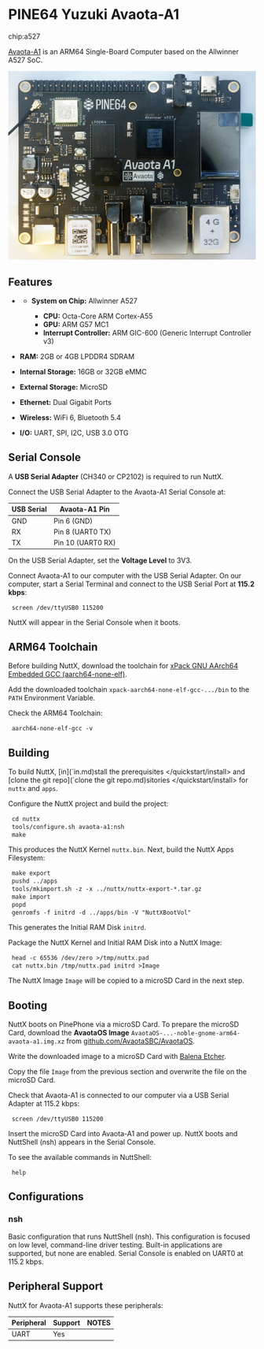 # PINE64 Yuzuki Avaota-A1

<div class="tags">

chip:a527

</div>

[Avaota-A1](https://pine64.com/product/yuzuki-avaota-a1-single-board-computer-2gb-16gb/)
is an ARM64 Single-Board Computer based on the Allwinner A527 SoC.

![](avaota-a1.jpg)

## Features

  -   - **System on Chip:** Allwinner A527
        
          - **CPU:** Octa-Core ARM Cortex-A55
          - **GPU:** ARM G57 MC1
          - **Interrupt Controller:** ARM GIC-600 (Generic Interrupt
            Controller v3)

  - **RAM:** 2GB or 4GB LPDDR4 SDRAM

  - **Internal Storage:** 16GB or 32GB eMMC

  - **External Storage:** MicroSD

  - **Ethernet:** Dual Gigabit Ports

  - **Wireless:** WiFi 6, Bluetooth 5.4

  - **I/O:** UART, SPI, I2C, USB 3.0 OTG

## Serial Console

A **USB Serial Adapter** (CH340 or CP2102) is required to run NuttX.

Connect the USB Serial Adapter to the Avaota-A1 Serial Console at:

| USB Serial | Avaota-A1 Pin     |
| ---------- | ----------------- |
| GND        | Pin 6 (GND)       |
| RX         | Pin 8 (UART0 TX)  |
| TX         | Pin 10 (UART0 RX) |

On the USB Serial Adapter, set the **Voltage Level** to 3V3.

Connect Avaota-A1 to our computer with the USB Serial Adapter. On our
computer, start a Serial Terminal and connect to the USB Serial Port at
**115.2 kbps**:

``` console
 screen /dev/ttyUSB0 115200
```

NuttX will appear in the Serial Console when it boots.

## ARM64 Toolchain

Before building NuttX, download the toolchain for [xPack GNU AArch64
Embedded GCC
(aarch64-none-elf)](https://github.com/xpack-dev-tools/aarch64-none-elf-gcc-xpack/releases).

Add the downloaded toolchain `xpack-aarch64-none-elf-gcc-.../bin` to the
`PATH` Environment Variable.

Check the ARM64 Toolchain:

``` console
 aarch64-none-elf-gcc -v
```

## Building

To build NuttX, \[<span class="title-ref">in\](\`in.md)stall the
prerequisites \</quickstart/install\></span> and
\[<span class="title-ref">clone the git repo\](\`clone the git
repo.md)sitories \</quickstart/install\></span> for `nuttx` and `apps`.

Configure the NuttX project and build the project:

``` console
 cd nuttx
 tools/configure.sh avaota-a1:nsh
 make
```

This produces the NuttX Kernel `nuttx.bin`. Next, build the NuttX Apps
Filesystem:

``` console
 make export
 pushd ../apps
 tools/mkimport.sh -z -x ../nuttx/nuttx-export-*.tar.gz
 make import
 popd
 genromfs -f initrd -d ../apps/bin -V "NuttXBootVol"
```

This generates the Initial RAM Disk `initrd`.

Package the NuttX Kernel and Initial RAM Disk into a NuttX Image:

``` console
 head -c 65536 /dev/zero >/tmp/nuttx.pad
 cat nuttx.bin /tmp/nuttx.pad initrd >Image
```

The NuttX Image `Image` will be copied to a microSD Card in the next
step.

## Booting

NuttX boots on PinePhone via a microSD Card. To prepare the microSD
Card, download the **AvaotaOS Image**
`AvaotaOS-...-noble-gnome-arm64-avaota-a1.img.xz` from
[github.com/AvaotaSBC/AvaotaOS](https://github.com/AvaotaSBC/AvaotaOS/releases).

Write the downloaded image to a microSD Card with [Balena
Etcher](https://www.balena.io/etcher/).

Copy the file `Image` from the previous section and overwrite the file
on the microSD Card.

Check that Avaota-A1 is connected to our computer via a USB Serial
Adapter at 115.2 kbps:

``` console
 screen /dev/ttyUSB0 115200
```

Insert the microSD Card into Avaota-A1 and power up. NuttX boots and
NuttShell (nsh) appears in the Serial Console.

To see the available commands in NuttShell:

``` console
 help
```

## Configurations

### nsh

Basic configuration that runs NuttShell (nsh). This configuration is
focused on low level, command-line driver testing. Built-in applications
are supported, but none are enabled. Serial Console is enabled on UART0
at 115.2 kbps.

## Peripheral Support

NuttX for Avaota-A1 supports these peripherals:

| Peripheral | Support | NOTES |
| ---------- | ------- | ----- |
| UART       | Yes     |       |
